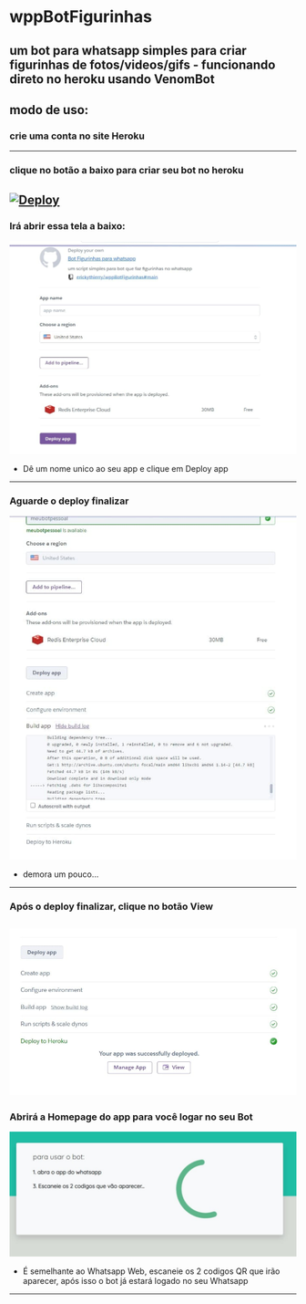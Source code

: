 # wppBotFigurinhas
um bot para whatsapp simples para criar figurinhas de fotos/videos/gifs - funcionando direto no heroku usando VenomBot
---

## modo de uso:
### crie uma conta no site Heroku
---
### clique no botão a baixo para criar seu bot no heroku
[![Deploy](https://www.herokucdn.com/deploy/button.svg)](https://heroku.com/deploy?template=https://github.com/erickythierry/wppBotFigurinhas/tree/main)
---
### Irá abrir essa tela a baixo:
![alt text](https://github.com/erickythierry/wppBotFigurinhas/blob/43f96bd590f91665aecda502031b1500b92a857b/tutorial/deploy-init.jpg)
- Dê um nome unico ao seu app e clique em Deploy app
---
### Aguarde o deploy finalizar
![alt text](https://github.com/erickythierry/wppBotFigurinhas/blob/43f96bd590f91665aecda502031b1500b92a857b/tutorial/deploy.jpg)
- demora um pouco...
---
### Após o deploy finalizar, clique no botão View
![alt text](https://github.com/erickythierry/wppBotFigurinhas/blob/43f96bd590f91665aecda502031b1500b92a857b/tutorial/deploy-finished.jpg)
---
### Abrirá a Homepage do app para você logar no seu Bot
![alt text](https://github.com/erickythierry/wppBotFigurinhas/blob/43f96bd590f91665aecda502031b1500b92a857b/tutorial/homepage.jpg)
- É semelhante ao Whatsapp Web, escaneie os 2 codigos QR que irão aparecer, após isso o bot já estará logado no seu Whatsapp
---
